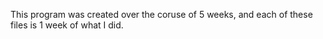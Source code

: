 This program was created over the coruse of 5 weeks, and each of these files is 1 week of what I did.
